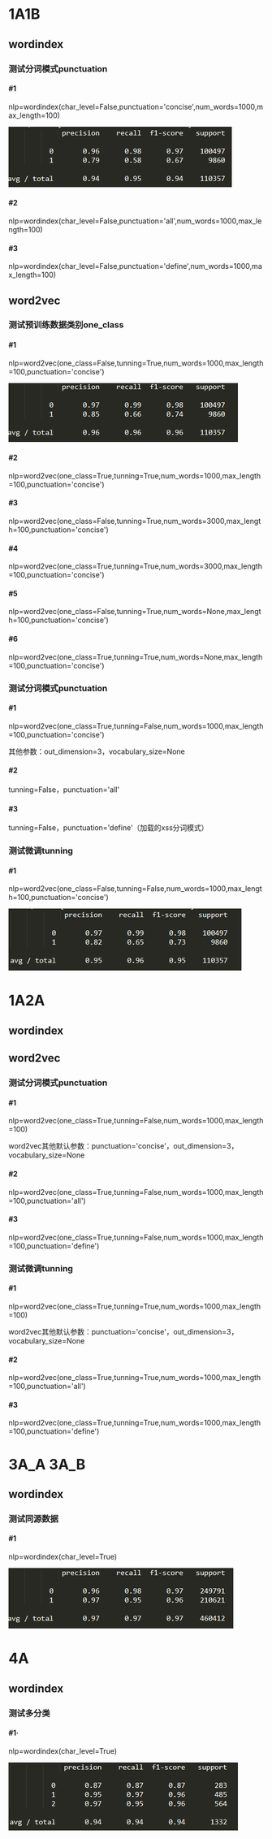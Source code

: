 # 1A1B

## wordindex

### 测试分词模式punctuation

#### #1

nlp=wordindex(char_level=False,punctuation='concise',num_words=1000,max_length=100)

![wordindex](https://github.com/404notf0und/Always-Learning/blob/master/images/wordindex-punctuation-concise.png)

#### #2

nlp=wordindex(char_level=False,punctuation='all',num_words=1000,max_length=100)



#### #3

nlp=wordindex(char_level=False,punctuation='define',num_words=1000,max_length=100)



## word2vec

### 测试预训练数据类别one_class

#### #1

nlp=word2vec(one_class=False,tunning=True,num_words=1000,max_length=100,punctuation='concise')

![word2vec](https://github.com/404notf0und/Always-Learning/blob/master/images/word2vec-tunning-true.png)

#### #2

nlp=word2vec(one_class=True,tunning=True,num_words=1000,max_length=100,punctuation='concise')



#### #3

nlp=word2vec(one_class=False,tunning=True,num_words=3000,max_length=100,punctuation='concise')



#### #4

nlp=word2vec(one_class=True,tunning=True,num_words=3000,max_length=100,punctuation='concise')



#### #5

nlp=word2vec(one_class=False,tunning=True,num_words=None,max_length=100,punctuation='concise')



#### #6

nlp=word2vec(one_class=True,tunning=True,num_words=None,max_length=100,punctuation='concise')



### 测试分词模式punctuation

#### #1

nlp=word2vec(one_class=True,tunning=False,num_words=1000,max_length=100,punctuation='concise')

其他参数：out_dimension=3，vocabulary_size=None



#### #2

tunning=False，punctuation='all'



#### #3

tunning=False，punctuation='define'（加载的xss分词模式）



### 测试微调tunning

#### #1

nlp=word2vec(one_class=False,tunning=False,num_words=1000,max_length=100,punctuation='concise')

![word2vec](https://github.com/404notf0und/Always-Learning/blob/master/images/word2vec-tunning-false.png)

# 1A2A

## wordindex

## word2vec

### 测试分词模式punctuation

#### #1

nlp=word2vec(one_class=True,tunning=False,num_words=1000,max_length=100)

word2vec其他默认参数：punctuation='concise'，out_dimension=3，vocabulary_size=None



#### #2

nlp=word2vec(one_class=True,tunning=False,num_words=1000,max_length=100,punctuation='all')



#### #3

nlp=word2vec(one_class=True,tunning=False,num_words=1000,max_length=100,punctuation='define')



### 测试微调tunning

#### #1

nlp=word2vec(one_class=True,tunning=True,num_words=1000,max_length=100)

word2vec其他默认参数：punctuation='concise'，out_dimension=3，vocabulary_size=None



#### #2

nlp=word2vec(one_class=True,tunning=True,num_words=1000,max_length=100,punctuation='all')



#### #3

nlp=word2vec(one_class=True,tunning=True,num_words=1000,max_length=100,punctuation='define')

# 3A_A 3A_B

## wordindex

### 测试同源数据

#### #1

nlp=wordindex(char_level=True)

![wordindex-gen](https://github.com/404notf0und/Always-Learning/blob/master/images/wordindex-generalization.png)

# 4A

## wordindex

### 测试多分类

#### #1·

nlp=wordindex(char_level=True)

![wordindex-gen](https://github.com/404notf0und/Always-Learning/blob/master/images/wordindex-multiclass.png)